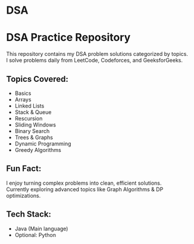 # DSA

# DSA Practice Repository

This repository contains my DSA problem solutions categorized by topics.  
I solve problems daily from LeetCode, Codeforces, and GeeksforGeeks.

## Topics Covered:
- Basics
- Arrays
- Linked Lists
- Stack & Queue
- Rescursion
- Sliding Windows
- Binary Search
- Trees & Graphs
- Dynamic Programming
- Greedy Algorithms

## Fun Fact:
I enjoy turning complex problems into clean, efficient solutions.  
Currently exploring advanced topics like Graph Algorithms & DP optimizations.

## Tech Stack:
- Java (Main language)
- Optional: Python
